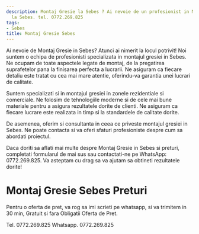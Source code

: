 ```yaml
---
description: Montaj Gresie la Sebes ? Ai nevoie de un profesionist in Montaj Gresie
  la Sebes. tel. 0772.269.825
tags:
- Sebes
title: Montaj Gresie Sebes
---
```




Ai nevoie de Montaj Gresie in Sebes? Atunci ai nimerit la locul potrivit! Noi suntem o echipa de profesionisti specializata in montajul gresiei in Sebes. Ne ocupam de toate aspectele legate de montaj, de la pregatirea suprafetelor pana la finisarea perfecta a lucrarii. Ne asiguram ca fiecare detaliu este tratat cu cea mai mare atentie, oferindu-va garantia unei lucrari de calitate.

Suntem specializati si in montajul gresiei in zonele rezidentiale si comerciale. Ne folosim de tehnologiile moderne si de cele mai bune materiale pentru a asigura rezultatele dorite de clienti. Ne asiguram ca fiecare lucrare este realizata in timp si la standardele de calitate dorite.

De asemenea, oferim si consultanta in ceea ce priveste montajul gresiei in Sebes. Ne poate contacta si va oferi sfaturi profesioniste despre cum sa abordati proiectul.

Daca doriti sa aflati mai multe despre Montaj Gresie in Sebes si preturi, completati formularul de mai sus sau contactati-ne pe WhatsApp: 0772.269.825. Va asteptam cu drag sa va ajutam sa obtineti rezultatele dorite!

# Montaj Gresie Sebes Preturi
Pentru o oferta de pret, va rog sa imi scrieti pe whatsapp, si va trimitem in 30 min, Gratuit si fara Obligatii Oferta de Pret.

Tel. 0772.269.825
Whatsapp. 0772.269.825